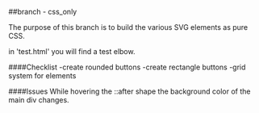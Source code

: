##branch - css_only

The purpose of this branch is to build the various SVG elements as pure CSS.

in 'test.html' you will find a test elbow.

####Checklist
-create rounded buttons
-create rectangle buttons
-grid system for elements

####Issues
While hovering the ::after shape the background color of the main div changes.
